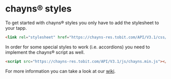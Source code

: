 # chayns® styles

To get started with chayns® styles you only have to add the stylesheet to your tapp.
```HTML
<link rel="stylesheet" href="https://chayns-res.tobit.com/API/V3.1/css/chayns.min.css">
```

In order for some special styles to work (i.e. accordions) you need to implement the chayns® script as well.
```HTML
<script src="https://chayns-res.tobit.com/API/V3.1/js/chayns.min.js"></script>
```
For more information you can take a look at our [wiki](https://github.com/TobitSoftware/chayns-css/wiki/).
